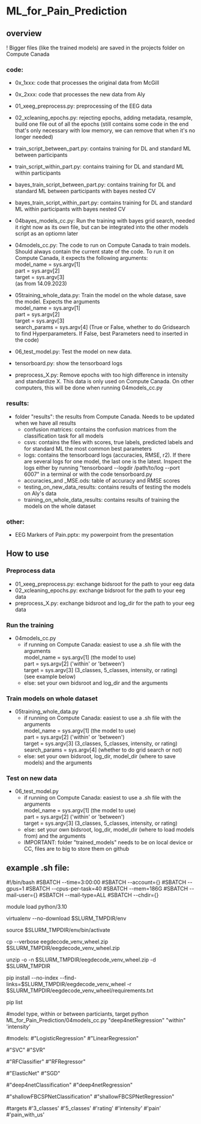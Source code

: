 # ML_for_Pain_Prediction

## overview

! Bigger files (like the trained models) are saved in the projects folder on Compute Canada

### code: 
- 0x_1xxx: code that processes the original data from McGill
- 0x_2xxx: code that processes the new data from Aly
  
- 01_xeeg_preprocess.py: preprocessing of the EEG data
- 02_xcleaning_epochs.py: rejecting epochs, adding metadata, resample, build one file out of all the epochs (still contains some code in the end that's only necessary with low memory, we can remove that when it's no longer needed)
- train_script_between_part.py: contains training for DL and standard ML between participants
- train_script_within_part.py: contains training for DL and standard ML within participants
- bayes_train_script_between_part.py: contains training for DL and standard ML between participants with bayes nested CV
- bayes_train_script_within_part.py: contains training for DL and standard ML within participants with bayes nested CV
- 04bayes_models_cc.py: Run the training with bayes grid search, needed it right now as its own file, but can be integrated into the other models script as an optiomn later
- 04models_cc.py: The code to run on Compute Canada to train models. Should always contain the current state of the code. To run it on Compute Canada, it expects the following arguments:\
    model_name = sys.argv[1]\
    part = sys.argv[2]\
    target = sys.argv[3]\
  (as from 14.09.2023)
- 05training_whole_data.py: Train the model on the whole datase, save the model. Expects the arguments\
    model_name = sys.argv[1]\
    part = sys.argv[2]\
    target = sys.argv[3]\
    search_params = sys.argv[4] (True or False, whether to do Gridsearch to find Hyperparameters. If False, best Parameters need to inserted in the code)
- 06_test_model.py: Test the model on new data.
- tensorboard.py: show the tensorboard logs
- preprocess_X.py: Remove epochs with too high difference in intensity and standardize X. This data is only used on Compute Canada. On other computers, this will be done when running 04models_cc.py

### results:
- folder "results": the results from Compute Canada. Needs to be updated when we have all results
    - confusion matrices: contains the confusion matrices from the classification task for all models
    - csvs: contains the files with scores, true labels, predicted labels and for standard ML the most common best parameters
    - logs: contains the tensorboard logs (accuracies, RMSE, r2). If there are several logs for one model, the last one is the latest. Inspect the logs either by running "tensorboard --logdir /path/to/log --port 6007" in a terminal or with the code tensorboard.py
    - accuracies_and _MSE.ods: table of accuracy and RMSE scores
    - testing_on_new_data_results: contains results of testing the models on Aly's data
    - training_on_whole_data_results: contains results of training the models on the whole dataset
      
### other:
- EEG Markers of Pain.pptx: my powerpoint from the presentation

## How to use
### Preprocess data
- 01_xeeg_preprocess.py: exchange bidsroot for the path to your eeg data
- 02_xcleaning_epochs.py: exchange bidsroot for the path to your eeg data
- preprocess_X.py: exchange bidsroot and log_dir for the path to your eeg data

### Run the training
- 04models_cc.py
    - if running on Compute Canada: easiest to use a .sh file with the arguments\
    model_name = sys.argv[1] (the model to use)\
    part = sys.argv[2] ('within' or 'between')\
    target = sys.argv[3] (3_classes, 5_classes, intensity, or rating)\
    (see example below)
    - else: set your own bidsroot and log_dir and the arguments
      
### Train models on whole dataset
- 05training_whole_data.py
    - if running on Compute Canada: easiest to use a .sh file with the arguments\
    model_name = sys.argv[1] (the model to use)\
    part = sys.argv[2] ('within' or 'between')\
    target = sys.argv[3] (3_classes, 5_classes, intensity, or rating)\
    search_params = sys.argv[4] (whether to do grid search or not)
    - else: set your own bidsroot, log_dir, model_dir (where to save models) and the arguments

### Test on new data
- 06_test_model.py
    - if running on Compute Canada: easiest to use a .sh file with the arguments\
    model_name = sys.argv[1] (the model to use)\
    part = sys.argv[2] ('within' or 'between')\
    target = sys.argv[3] (3_classes, 5_classes, intensity, or rating)
    - else: set your own bidsroot,  log_dir, model_dir (where to load models from) and the arguments
    - IMPORTANT: folder "trained_models" needs to be on local device or CC, files are to big to store them on github

        
## example .sh file:   
#!/bin/bash
#SBATCH --time=3:00:00
#SBATCH --account={}
#SBATCH --gpus=1
#SBATCH --cpus-per-task=40
#SBATCH --mem=186G
#SBATCH --mail-user={}
#SBATCH --mail-type=ALL
#SBATCH --chdir={}

module load python/3.10

virtualenv --no-download $SLURM_TMPDIR/env 

source $SLURM_TMPDIR/env/bin/activate

cp --verbose eegdecode_venv_wheel.zip $SLURM_TMPDIR/eegdecode_venv_wheel.zip

unzip -o -n $SLURM_TMPDIR/eegdecode_venv_wheel.zip -d $SLURM_TMPDIR

pip install --no-index --find-links=$SLURM_TMPDIR/eegdecode_venv_wheel -r $SLURM_TMPDIR/eegdecode_venv_wheel/requirements.txt

pip list

#model type, within or between particiants, target
python ML_for_Pain_Prediction/04models_cc.py "deep4netRegression" "within" 'intensity'


#models:
#"LogisticRegression"
#"LinearRegression"

#"SVC"
#"SVR"

#"RFClassifier"
#"RFRegressor"

#"ElasticNet"
#"SGD"

#"deep4netClassification"
#"deep4netRegression"

#"shallowFBCSPNetClassification"
#"shallowFBCSPNetRegression"

#targets
#'3_classes'
#'5_classes'
#'rating'
#'intensity'
#'pain'
#'pain_with_us'


    
